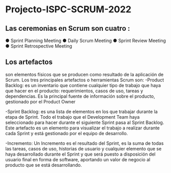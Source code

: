# Projecto-ISPC-SCRUM-2022

## Las ceremonias en Scrum son cuatro :

● Sprint Planning Meeting 
● Daily Scrum Meeting 
● Sprint Review Meeting
 ● Sprint Retrospective Meeting
 
 ## Los artefactos 
 son elementos físicos que se producen como resultado de la aplicación de Scrum.
 Los tres principales artefactos o herramientas Scrum son: 
  -Product Backlog: es un inventario que contiene cualquier tipo de trabajo que haya que hacer en el producto: requerimientos, casos de uso, tareas y dependencias. Es la principal fuente de información sobre el producto, gestionado por el Product Owner
  
  -Sprint Backlog: es una lista de elementos en los que trabajar durante la etapa de Sprint. Todo el trabajo que el Development Team haya seleccionado para hacer durante el siguiente Sprint pasa al Sprint Backlog. Este artefacto es un elemento para visualizar el trabajo a realizar durante cada Sprint y está gestionado por el equipo de desarrollo.
  
  -Incremento: Un Incremento es el resultado del Sprint, es la suma de todas las tareas, casos de uso, historias de usuario y cualquier elemento que se haya desarrollado durante el Sprint y que será puesto a disposición del usuario final en forma de software, aportando un valor de negocio al producto que se está desarrollando.

